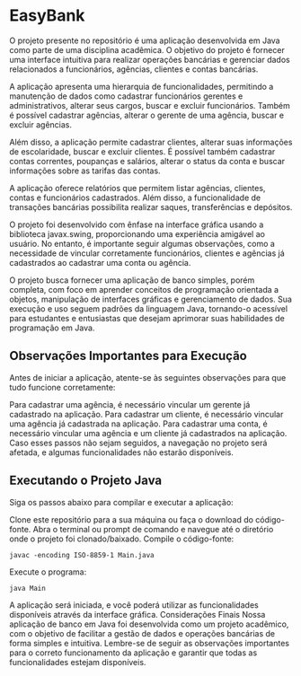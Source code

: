 # EasyBank

O projeto presente no repositório é uma aplicação desenvolvida em Java como parte de uma disciplina acadêmica. O objetivo do projeto é fornecer uma interface intuitiva para realizar operações bancárias e gerenciar dados relacionados a funcionários, agências, clientes e contas bancárias.

A aplicação apresenta uma hierarquia de funcionalidades, permitindo a manutenção de dados como cadastrar funcionários gerentes e administrativos, alterar seus cargos, buscar e excluir funcionários. Também é possível cadastrar agências, alterar o gerente de uma agência, buscar e excluir agências.

Além disso, a aplicação permite cadastrar clientes, alterar suas informações de escolaridade, buscar e excluir clientes. É possível também cadastrar contas correntes, poupanças e salários, alterar o status da conta e buscar informações sobre as tarifas das contas.

A aplicação oferece relatórios que permitem listar agências, clientes, contas e funcionários cadastrados. Além disso, a funcionalidade de transações bancárias possibilita realizar saques, transferências e depósitos.

O projeto foi desenvolvido com ênfase na interface gráfica usando a biblioteca javax.swing, proporcionando uma experiência amigável ao usuário. No entanto, é importante seguir algumas observações, como a necessidade de vincular corretamente funcionários, clientes e agências já cadastrados ao cadastrar uma conta ou agência.

O projeto busca fornecer uma aplicação de banco simples, porém completa, com foco em aprender conceitos de programação orientada a objetos, manipulação de interfaces gráficas e gerenciamento de dados. Sua execução e uso seguem padrões da linguagem Java, tornando-o acessível para estudantes e entusiastas que desejam aprimorar suas habilidades de programação em Java.

## Observações Importantes para Execução

Antes de iniciar a aplicação, atente-se às seguintes observações para que tudo funcione corretamente:

Para cadastrar uma agência, é necessário vincular um gerente já cadastrado na aplicação.
Para cadastrar um cliente, é necessário vincular uma agência já cadastrada na aplicação.
Para cadastrar uma conta, é necessário vincular uma agência e um cliente já cadastrados na aplicação.
Caso esses passos não sejam seguidos, a navegação no projeto será afetada, e algumas funcionalidades não estarão disponíveis.

## Executando o Projeto Java
Siga os passos abaixo para compilar e executar a aplicação:

Clone este repositório para a sua máquina ou faça o download do código-fonte.
Abra o terminal ou prompt de comando e navegue até o diretório onde o projeto foi clonado/baixado.
Compile o código-fonte:
```
javac -encoding ISO-8859-1 Main.java
```
Execute o programa:
```
java Main
```
A aplicação será iniciada, e você poderá utilizar as funcionalidades disponíveis através da interface gráfica.
Considerações Finais
Nossa aplicação de banco em Java foi desenvolvida como um projeto acadêmico, com o objetivo de facilitar a gestão de dados e operações bancárias de forma simples e intuitiva. Lembre-se de seguir as observações importantes para o correto funcionamento da aplicação e garantir que todas as funcionalidades estejam disponíveis.
